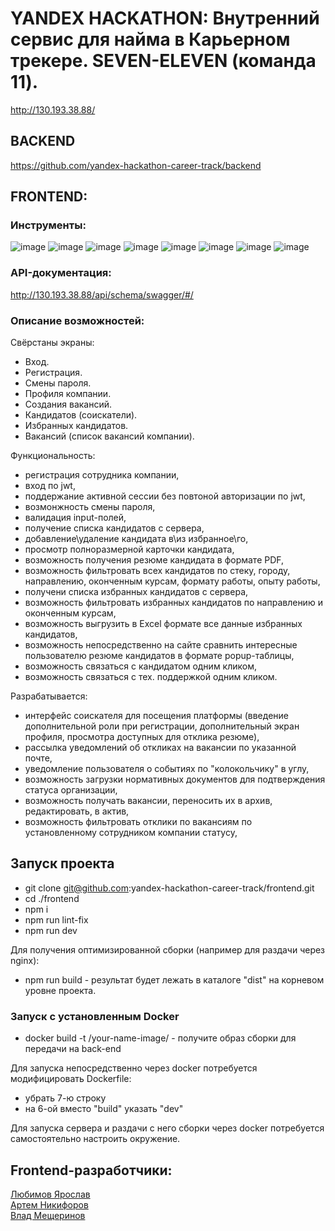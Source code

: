 # YANDEX HACKATHON: Внутренний сервис для найма в Карьерном трекере. SEVEN-ELEVEN (команда 11).

http://130.193.38.88/

## BACKEND

https://github.com/yandex-hackathon-career-track/backend

## FRONTEND:

### Инструменты:

![image](https://img.shields.io/badge/React-100000?style=for-the-badge&logo=react)
![image](https://img.shields.io/badge/React_Hook_Form-100000?style=for-the-badge&logo=reacthookform)
![image](https://img.shields.io/badge/Redux_Toolkit_Query-100000?style=for-the-badge&logo=redux)
![image](https://img.shields.io/badge/Type_Script-100000?style=for-the-badge&logo=typescript)
![image](https://img.shields.io/badge/Docker-100000?style=for-the-badge&logo=docker&logoColor=white)
![image](https://img.shields.io/badge/MaterialUI-100000?style=for-the-badge&logo=mui)
![image](https://img.shields.io/badge/GitHub-100000?style=for-the-badge&logo=github&logoColor=white)
![image](https://img.shields.io/badge/Yup-100000?style=for-the-badge)

### API-документация:

http://130.193.38.88/api/schema/swagger/#/

### Описание возможностей:

Cвёрстаны экраны:

- Вход.
- Регистрация.
- Смены пароля.
- Профиля компании.
- Создания вакансий.
- Кандидатов (соискатели).
- Избранных кандидатов.
- Вакансий (список вакансий компании).

Функциональность:

- регистрация сотрудника компании,
- вход по jwt,
- поддержание активной сессии без повтоной авторизации по jwt,
- возмонжность смены пароля,
- валидация input-полей,
- получение списка кандидатов с сервера,
- добавление\удаление кандидата в\из избранное\го,
- просмотр полноразмерной карточки кандидата,
- возможность получения резюме кандидата в формате PDF,
- возможность фильтровать всех кандидатов по стеку, городу, направлению, оконченным курсам, формату работы, опыту работы,
- получени списка избранных кандидатов с сервера,
- возможность фильтровать избранных кандидатов по направлению и оконченным курсам,
- возможность выгрузить в Excel формате все данные избранных кандидатов,
- возможность непосредственно на сайте сравнить интересные пользователю резюме кандидатов в формате popup-таблицы,
- возможность связаться с кандидатом одним кликом,
- возможность связаться с тех. поддержкой одним кликом.

Разрабатывается:

- интерфейс соискателя для посещения платформы (введение дополнительной роли при регистрации, дополнительный экран профиля, просмотра доступных для отклика резюме),
- рассылка уведомлений об откликах на вакансии по указанной почте,
- уведомление пользователя о событиях по "колокольчику" в углу,
- возможность загрузки нормативных документов для подтверждения статуса организации,
- возможность получать вакансии, переносить их в архив, редактировать, в актив,
- возможность фильтровать отклики по вакансиям по установленному сотрудником компании статусу,

## Запуск проекта

- git clone git@github.com:yandex-hackathon-career-track/frontend.git
- cd ./frontend
- npm i
- npm run lint-fix
- npm run dev

Для получения оптимизированной сборки (например для раздачи через nginx):

- npm run build - результат будет лежать в каталоге "dist" на корневом уровне проекта.

### Запуск с установленным Docker

- docker build -t /your-name-image/ - получите образ сборки для передачи на back-end

Для запуска непосредственно через docker потребуется модифицировать Dockerfile:

- убрать 7-ю строку
- на 6-ой вместо "build" указать "dev"

Для запуска сервера и раздачи с него сборки через docker потребуется самостоятельно настроить окружение.

## Frontend-разработчики:

[Любимов Ярослав](https://github.com/Yanseses) <br>
[Артем Никифоров](https://github.com/Art-Frich) <br>
[Влад Мещеринов](https://github.com/beardy-raccoon)
